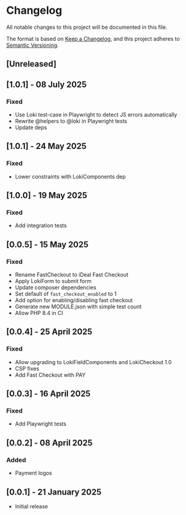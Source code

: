 # Changelog
All notable changes to this project will be documented in this file.

The format is based on [Keep a Changelog](https://keepachangelog.com/en/1.0.0/),
and this project adheres to [Semantic Versioning](https://semver.org/spec/v2.0.0.html).

## [Unreleased]

## [1.0.1] - 08 July 2025
### Fixed
- Use Loki test-case in Playwright to detect JS errors automatically
- Rewrite @helpers to @loki in Playwright tests
- Update deps

## [1.0.1] - 24 May 2025
### Fixed
- Lower constraints with LokiComponents dep

## [1.0.0] - 19 May 2025
### Fixed
- Add integration tests

## [0.0.5] - 15 May 2025
### Fixed
- Rename FastCheckout to iDeal Fast Checkout
- Apply LokiForm to submit form
- Update composer dependencies
- Set default of `fast_checkout_enabled` to 1
- Add option for enabling/disabling fast checkout
- Generate new MODULE.json with simple test count
- Allow PHP 8.4 in CI

## [0.0.4] - 25 April 2025
### Fixed
- Allow upgrading to LokiFieldComponents and LokiCheckout 1.0
- CSP fixes
- Add Fast Checkout with PAY

## [0.0.3] - 16 April 2025
### Fixed
- Add Playwright tests

## [0.0.2] - 08 April 2025
### Added
- Payment logos

## [0.0.1] - 21 January 2025
- Initial release
